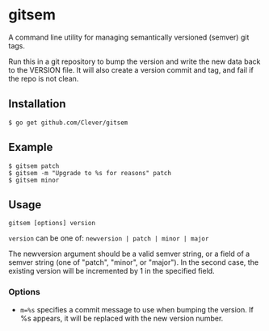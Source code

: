 # gitsem

A command line utility for managing semantically versioned (semver) git tags.

Run this in a git repository to bump the version and write the new data back to the VERSION file.
It will also create a version commit and tag, and fail if the repo is not clean.

## Installation

```shell
$ go get github.com/Clever/gitsem
```

## Example
```shell
$ gitsem patch
$ gitsem -m "Upgrade to %s for reasons" patch
$ gitsem minor
```

## Usage

```shell
gitsem [options] version
```

`version` can be one of: `newversion | patch | minor | major`

The newversion argument should be a valid semver string, or a field of a semver string (one of "patch", "minor", or "major").
In the second case, the existing version will be incremented by 1 in the specified field.

### Options
  - `m=%s` specifies a commit message to use when bumping the version. If %s appears, it will be replaced with the new version number.
